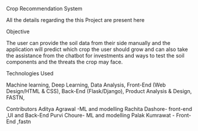 Crop Recommendation System

All the details regarding the this Project are present here<br />

Objective

The user can provide the soil data from their side manually and the application will predict which crop the user should grow and can also take the assistance from the chatbot for investments and ways to test the soil components and the threats the crop may face.

Technologies Used

Machine learning,
Deep Learning,
Data Analysis,
Front-End (Web Design/HTML & CSS),
Back-End (Flask/Django),
Product Analysis & Design,
FASTN,

Contributors
Aditya Agrawal -ML and modelling
Rachita Dashore- front-end ,UI and Back-End
Purvi Choure- ML and modelling
Palak Kumrawat - Front-End ,fastn
